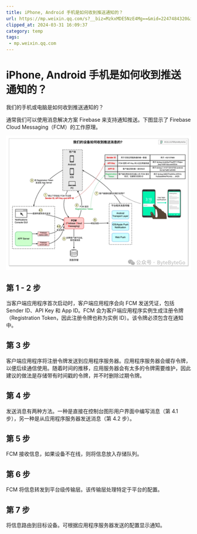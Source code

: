 ```yaml
---
title: iPhone, Android 手机是如何收到推送通知的？
url: https://mp.weixin.qq.com/s?__biz=MzkxMDE5NzE4Mg==&mid=2247484320&idx=1&sn=61746b47c9481df2a1ee6ba3ee5b944e&chksm=c12e6b71f659e2672344863406f71f5108388d41b42df73dd7211b19d2ea22f0ef43693723bc&mpshare=1&scene=1&srcid=03125eDPsEj1qqQJ7RRW3K3H&sharer_shareinfo=97ac4632851175726191fa19bd2b97e4&sharer_shareinfo_first=97ac4632851175726191fa19bd2b97e4#rd
clipped_at: 2024-03-31 16:09:37
category: temp
tags: 
 - mp.weixin.qq.com
---
```



# iPhone, Android 手机是如何收到推送通知的？

我们的手机或电脑是如何收到推送通知的？

通常我们可以使用消息解决方案 Firebase 来支持通知推送。下图显示了 Firebase Cloud Messaging（FCM）的工作原理。

![图片](assets/1711872577-49485a7922dcf009d0c99b87f086fde3.webp)

## 第 1 - 2 步

当客户端应用程序首次启动时，客户端应用程序会向 FCM 发送凭证，包括 Sender ID、API Key 和 App ID。FCM 会为客户端应用程序实例生成注册令牌（Registration Token，因此注册令牌也称为实例 ID）。该令牌必须包含在通知中。

## 第 3 步

客户端应用程序将注册令牌发送到应用程序服务器。应用程序服务器会缓存令牌，以便后续通信使用。随着时间的推移，应用服务器会有太多的令牌需要维护，因此建议的做法是存储带有时间戳的令牌，并不时删除过期令牌。

## 第 4 步

发送消息有两种方法。一种是直接在控制台图形用户界面中编写消息（第 4.1 步），另一种是从应用程序服务器发送消息（第 4.2 步）。

## 第 5 步

FCM 接收信息，如果设备不在线，则将信息放入存储队列。

## 第 6 步

FCM 将信息转发到平台级传输层。该传输层处理特定于平台的配置。

## 第 7 步

将信息路由到目标设备。可根据应用程序服务器发送的配置显示通知。